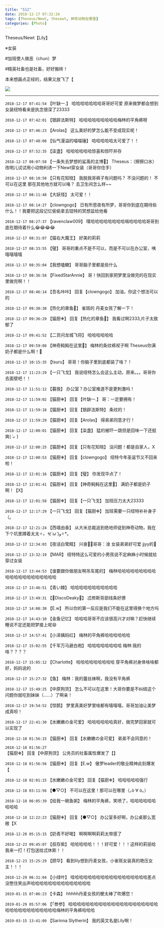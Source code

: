 ```yaml
---
title: "512"
date: 2018-12-17 07:32:24
tags: [Theseus/Newt, thesewt, 神奇动物在哪里]
categories: [Photo]
---
```


<p>Theseus/Newt【Lily】<br /></p> 
<p>※女装</p> 
<p>#加班使人做恶（chun）梦</p> 
<p>#精英社畜也是社畜，好好搬砖！</p> 
<p>本来想画点正经的，结果又放飞了【</p>

![](https://raw.githubusercontent.com/alicewish/meowchain247/master/img_cVZNdzJtQk9JV2NLMmdmUjYwaFBaWXFSbzVIekE3NVE3d1VNbWJudW05ck1hOVd0VVlobzdRPT0.jpg)

---

`2018-12-17 07:41:54` 【叶缺一.】 哈哈哈哈哈哈哈哥哥好可爱 原来做梦都会想到女装纽特看来是执念很深了23333

`2018-12-17 07:42:01` 【银辟法斯特】 哈哈哈哈哈哈哈哈哈梅林的平角裤呀

`2018-12-17 07:46:23` 【Arolas】 这么美好的梦怎么能不变成现实呢！

`2018-12-17 07:48:08` 【仙气漫溢的喵喵锤】 哈哈哈哈哈太可爱了！！

`2018-12-17 07:52:35` 【柒盏】 哈哈哈哈哈哈惊喜和惊吓并存

`2018-12-17 08:07:58` 【一条失去梦想的鲨禹的主博🙈】 Theseus：（擦擦口水）改明儿试试用小动物利诱一下Newt穿女装（哥哥你住手）

`2018-12-17 08:10:50` 【只有花知晓】 我脱我哥裤子有问题吗？ 不没问题的！ 不可以在这里 那在其他地方就可以咯？ 去卫生间怎么样~~

`2018-12-17 08:11:48` 【大妖怪】 太可爱！！

`2018-12-17 08:14:27` 【clowngogo】 日有所思夜有所梦，哥哥你到底在期待些什么！！我要把这段记忆偷偷拿去钮特的冥想盆给他看

`2018-12-17 08:27:37` 【ravenclaw009】 噗哈哈哈哈哈哈哈哈嗝哈哈哈哈哥哥到底在期待着什么😂😂😂😂

`2018-12-17 08:31:07` 【猫右大魔王】 好美的莉莉

`2018-12-17 08:33:55` 【璧】 哥哥的重点不是不可以，而是不可以在办公室，咦嘻嘻嘻嘻

`2018-12-17 08:35:04` 【我想嗑糖】 哥哥脑子里都是些什么

`2018-12-17 08:36:58` 【FixedStarAnnie】 哥！快回到家把梦里没做完的在现实里做完啊！！

`2018-12-17 08:46:14` 【吾名咔咔】 回复【clowngogo】 加油，你这个想法可以的

`2018-12-17 09:30:30` 【热化的章鱼🐙】 雀斑的 丹麦女孩了解一下！

`2018-12-17 09:36:29` 【猫厨✙】 回复【热化的章鱼🐙】 我看过啊2333,片子太致郁了

`2018-12-17 09:41:52` 【二货问龙城飞将】 哈哈哈哈哈哈

`2018-12-17 09:59:08` 【神奇鲀鲀在这里🐡】 梅林的条纹裤衩子啊 Theseus你满奶子都是什么啊！🤔

`2018-12-17 10:15:35` 【tsuru】 哥哥！你脑子里到底都装了啥？！

`2018-12-17 11:23:29` 【一只飞戈】 我说纽特怎么会这么主动，原来。。。哥哥你去面壁吧！！

`2018-12-17 11:51:12` 【暮挽】 办公室？办公室难道不是更刺激吗！

`2018-12-17 11:59:02` 【猫厨✙】 回复【叶缺一.】 哥：一定要拥有！

`2018-12-17 11:59:18` 【猫厨✙】 回复【银辟法斯特】 条纹的！

`2018-12-17 11:59:29` 【猫厨✙】 回复【Arolas】 得弟弟同意才行！

`2018-12-17 12:00:01` 【猫厨✙】 回复【柒盏】 猛的被吓一跳但是回味一下还挺爽( ̀⌄ ́)

`2018-12-17 12:00:25` 【猫厨✙】 回复【只有花知晓】 没问题！都是自家人，X

`2018-12-17 12:00:53` 【猫厨✙】 回复【clowngogo】 纽特今年圣诞节又不回来啦！

`2018-12-17 12:01:16` 【猫厨✙】 回复【璧】 你发现华点了！

`2018-12-17 12:01:41` 【猫厨✙】 回复【神奇鲀鲀在这里🐡】 满奶子都是奶子啊！【X】

`2018-12-17 12:01:58` 【猫厨✙】 回复【一只飞戈】 加班压力太大23333

`2018-12-17 12:17:29` 【一只飞戈】 回复【猫厨✙】 加班需要一只纽特补补身子（。

`2018-12-17 12:21:24` 【西墙由香】 从大米总裁追到绝地师徒到神奇动物，我在下个坑里蹲着太太✧*。٩(ˊωˋ*)و✧*。

`2018-12-17 12:34:03` 【夜话白鹭精】 兴奋🙊🙊哥哥：淦 女装弟弟好可爱 jjyy的🙊

`2018-12-17 13:32:19` 【MAR】 纽特特这么可爱的小男孩说不定麻麻小时候就给穿过女装

`2018-12-17 13:44:53` 【谁要跟你做朋友啊吊车尾的】 梅林哈哈哈哈哈哈哈哈哈哈哈哈哈哈哈哈哈哈哈哈哈

`2018-12-17 13:46:51` 【青い棘】 哈哈哈哈哈哈哈哈哈哈哈

`2018-12-17 13:49:31` 【💜DiscoDeaky💙】 忒修斯背部线条好撩

`2018-12-17 14:08:30` 【E.w】 所以你的第一反应是我们不能在这里得换个地方吗

`2018-12-17 14:43:10` 【金鱼记忆】 哈哈哈哥哥不应该很高兴才对嘛？赶快继续睡说不定还能把梦接上呢😄

`2018-12-17 14:57:41` 【小泽姨妈红】 梅林的平角裤哈哈哈哈哈哈

`2018-12-17 15:02:55` 【千军万马避白袍】 哈哈哈哈哈哈哈哈 梅林:我的啥？？？？

`2018-12-17 15:05:12` 【Charlotte】 哈哈哈哈哈哈哈哈哈 穿平角裤对身体啥啥都好，妈妈说的

`2018-12-17 15:27:32` 【鱼】 梅林：我的蕾丝袜啊，我没有平角裤

`2018-12-17 15:49:25` 【中原狗货】 怎么不可以在这里！大哥你要是不纠结这个问题你就吃到妹妹（……）了啊亲！

`2018-12-17 19:54:52` 【惊鹊】 梦里真美好梦里啥都有嘻嘻嘻，哥哥加油让美梦成真呗！

`2018-12-17 22:41:30` 【水嫩嫩の金可爱】 哈哈哈哈哈哈真好，做完梦回家就可以实现了

`2018-12-18 01:56:15` 【猫厨✙】 回复【水嫩嫩の金可爱】 弟弟不会同意的！

`2018-12-18 01:56:27` 【猫厨✙】 回复【中原狗货】 公务员的社畜属性爆发了【】

`2018-12-18 01:56:56` 【猫厨✙】 回复【E.w】 傲罗leader的敬业精神此刻爆发【

`2018-12-18 02:01:15` 【水嫩嫩の金可爱】 回复【猫厨✙】 哈哈哈哈哈强行

`2018-12-18 03:11:56` 【●▽○】 不可以在这里！那可以在哪里（｡ò ∀ ó｡）

`2018-12-18 06:05:39` 【给我一碗鱼粥】 梅林的平角裤，笑喷了，哈哈哈哈哈哈哈哈哈

`2018-12-18 12:22:23` 【猫厨✙】 回复【●▽○】 办公室多好啊，办公桌那么宽敞【X

`2018-12-20 05:15:15` 【奶青不好喝】 啊啊啊啊莉莉太带感了

`2018-12-23 09:45:07` 【叔存紫】 哈哈哈哈哈！！！好可爱！！！这样的莉丽给我来一打！打包送给忒休斯！！

`2018-12-23 15:25:29` 【顾华】 看到lily想到丹麦女孩，小雀斑女装真的艳压女主！！！

`2018-12-29 06:31:04` 【小绿叶】 哇哈哈哈哈哈哈哈哈哈哈哈哈哈哈哈哈哈差点没憋住笑出声哈哈哈哈哈哈哈哈哈哈哈哈哈哈

`2019-01-15 07:06:23` 【卡森】 hhhhh丹麦女孩的梗太棒了吹爆您！

`2019-01-29 05:57:06` 【「叁参】 哈哈哈哈哈哈哈哈哈哈哈哈哈哈哈哈哈哈哈哈哈哈哈哈哈哈哈哈哈哈哈哈哈梅林的平角裤哈哈哈

`2019-03-15 13:41:09` 【Sarinna Slytherin】 我的英文名是Lily啊！

